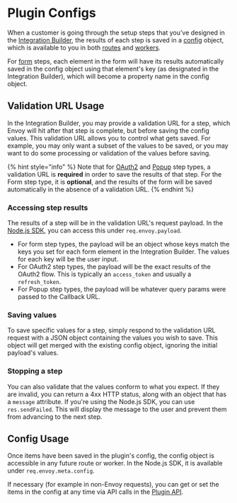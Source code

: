 # Plugin Configs

When a customer is going through the setup steps that you've designed in the [Integration Builder](./), the results of each step is saved in a [config](../plugins/#key-concepts) object, which is available to you in both [routes](../plugins/#key-concepts) and [workers](../plugins/#key-concepts).

For [form](./#the-form-step-type) steps, each element in the form will have its results automatically saved in the config object using that element's key \(as designated in the Integration Builder\), which will become a property name in the config object.

## Validation URL Usage

In the Integration Builder, you may provide a validation URL for a step, which Envoy will hit after that step is complete, but before saving the config values. This validation URL allows you to control what gets saved. For example, you may only want a subset of the values to be saved, or you may want to do some processing or validation of the values before saving.

{% hint style="info" %}
Note that for [OAuth2](./#the-oauth-2-step-type) and [Popup](./#the-popup-step-type) step types, a validation URL is **required** in order to save the results of that step. For the Form step type, it is **optional**, and the results of the form will be saved automatically in the absence of a validation URL.
{% endhint %}

### Accessing step results

The results of a step will be in the validation URL's request payload. In the [Node.js SDK](../plugins/the-node.js-sdk/), you can access this under `req.envoy.payload`. 

* For form step types, the payload will be an object whose keys match the keys you set for each form element in the Integration Builder. The values for each key will be the user input.
* For OAuth2 step types, the payload will be the exact results of the OAuth2 flow. This is typically an `access_token` and usually a `refresh_token`.
* For Popup step types, the payload will be whatever query params were passed to the Callback URL.

### Saving values

To save specific values for a step, simply respond to the validation URL request with a JSON object containing the values you wish to save. This object will get merged with the existing config object, ignoring the initial payload's values.

### Stopping a step

You can also validate that the values conform to what you expect. If they are invalid, you can return a 4xx HTTP status, along with an object that has a `message` attribute. If you're using the Node.js SDK, you can use `res.sendFailed`. This will display the message to the user and prevent them from advancing to the next step.

## Config Usage

Once items have been saved in the plugin's config, the config object is accessible in any future route or worker. In the Node.js SDK, it is available under `req.envoy.meta.config`.

If necessary \(for example in non-Envoy requests\), you can get or set the items in the config at any time via API calls in the [Plugin API](../apis/the-plugin-api.md). 




